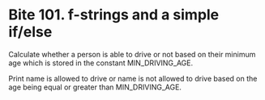 # Bite 101. f-strings and a simple if/else

Calculate whether a person is able to drive or not based on their minimum age which is stored in the constant MIN_DRIVING_AGE.

Print name is allowed to drive or name is not allowed to drive based on the age being equal or greater than MIN_DRIVING_AGE.